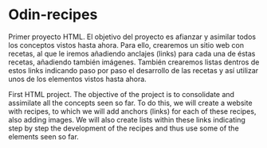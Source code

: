 # Odin-recipes
Primer proyecto HTML.
El objetivo del proyecto es afianzar y asimilar todos los conceptos vistos hasta ahora. Para ello, crearemos un sitio web con recetas, al que le iremos añadiendo anclajes (links) para cada una de éstas recetas, añadiendo también imágenes. También crearemos listas dentros de estos links indicando paso por paso el desarrollo de las recetas y así utilizar unos de los elementos vistos hasta ahora. 

First HTML project.
The objective of the project is to consolidate and assimilate all the concepts seen so far. To do this, we will create a website with recipes, to which we will add anchors (links) for each of these recipes, also adding images. We will also create lists within these links indicating step by step the development of the recipes and thus use some of the elements seen so far.


